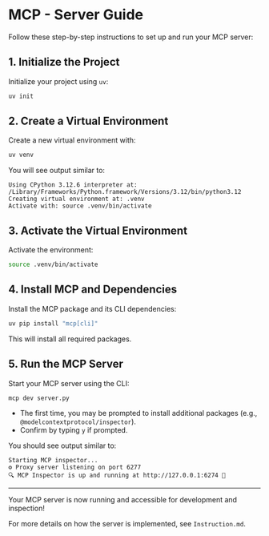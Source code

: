 
# MCP - Server Guide

Follow these step-by-step instructions to set up and run your MCP server:

## 1. Initialize the Project

Initialize your project using `uv`:

```sh
uv init
```

## 2. Create a Virtual Environment

Create a new virtual environment with:

```sh
uv venv
```

You will see output similar to:

```
Using CPython 3.12.6 interpreter at: /Library/Frameworks/Python.framework/Versions/3.12/bin/python3.12
Creating virtual environment at: .venv
Activate with: source .venv/bin/activate
```

## 3. Activate the Virtual Environment

Activate the environment:

```sh
source .venv/bin/activate
```

## 4. Install MCP and Dependencies

Install the MCP package and its CLI dependencies:

```sh
uv pip install "mcp[cli]"
```

This will install all required packages.

## 5. Run the MCP Server

Start your MCP server using the CLI:

```sh
mcp dev server.py
```

- The first time, you may be prompted to install additional packages (e.g., `@modelcontextprotocol/inspector`).
- Confirm by typing `y` if prompted.

You should see output similar to:

```
Starting MCP inspector...
⚙️ Proxy server listening on port 6277
🔍 MCP Inspector is up and running at http://127.0.0.1:6274 🚀
```

---

Your MCP server is now running and accessible for development and inspection!

For more details on how the server is implemented, see `Instruction.md`.
